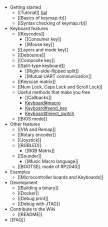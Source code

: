 * Getting started
  * [[Tutorial]] ([ja](Tutorial_ja))
  * [[Basics of keymap.rb]]
  * [[Syntax checking of keymap.rb]]
* Keyboard features
  * [[Keycodes]]
    * [[Consumer key]]
    * [[Mouse key]]
  * [[Layers and mode key]]
  * [[Debounce]]
  * [[Composite key]]
  * [[Split-type keyboard]]
    * [[Right-side-flipped split]]
    * [[Mutual UART communication]]
  * [[Keyscan matrix]]
  * [[Num Lock, Caps Lock and Scroll Lock]]
  * Useful methods that make you free
    * [[Callbacks]]
    * [Keyboard#macro](/picoruby/prk_firmware/wiki/Keyboard-macro)
    * [Keyboard#send_key](/picoruby/prk_firmware/wiki/Keyboard-send_key)
    * [Keyboard#inject_switch](/picoruby/prk_firmware/wiki/Keyboard-inject_switch)
  * [[BIOS mode]]
* Other features
  * [[VIA and Remap]]
  * [[Rotary encoder]]
  * [[Joystick]]
  * [[RGBLED]]
    * [[RGB Matrix]]
  * [[Sounder]]
    * [[Music Macro language]]
  * [[BOOTSEL mode of RP2040]]
* Examples
  * [[Microcontroller boards and Keyboards]]
* Development
  * [[Building a binary]]
  * [[Docker]]
  * [[Debug print]]
  * [[Debug with JTAG]]
* Contribute to the Wiki
  * [[README]]
* [[FAQ]]
